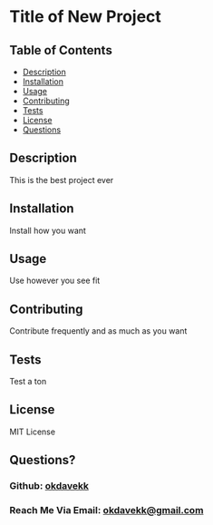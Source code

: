     
    
# Title of New Project

## Table of Contents

- [Description](#description)
- [Installation](#installation)
- [Usage](#usage)
- [Contributing](#contributing)
- [Tests](#tests)
- [License](#license)
- [Questions](#questions)

## Description 

This is the best project ever

## Installation 

Install how you want

## Usage 

Use however you see fit

## Contributing 

Contribute frequently and as much as you want

## Tests 

Test a ton  

## License

MIT License


## Questions?

### Github: [okdavekk](https://github.com/okdavekk)

### Reach Me Via Email: okdavekk@gmail.com

